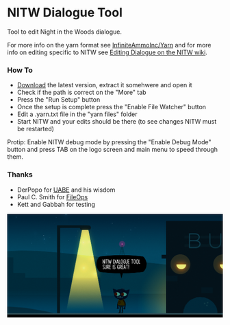 # NITW Dialogue Tool

Tool to edit Night in the Woods dialogue.

For more info on the yarn format see [InfiniteAmmoInc/Yarn](https://github.com/InfiniteAmmoInc/Yarn) and for more info on editing specific to NITW see [Editing Dialogue on the NITW wiki](https://nightinthewoods.gamepedia.com/Editing_Dialogue).

### How To

  - [Download](https://github.com/emberimp/NITW-Dialogue-Tool/releases) the latest version, extract it somehwere and open it
  - Check if the path is correct on the "More" tab
  - Press the "Run Setup" button
  - Once the setup is complete press the "Enable File Watcher" button
  - Edit a .yarn.txt file in the "yarn files" folder
  - Start NITW and your edits should be there (to see changes NITW must be restarted)

Protip: Enable NITW debug mode by pressing the "Enable Debug Mode" button and press TAB on the logo screen and main menu to speed through them.

### Thanks

  - DerPopo for [UABE](https://7daystodie.com/forums/showthread.php?22675-Unity-Assets-Bundle-Extractor) and his wisdom
  - Paul C. Smith for [FileOps](https://www.codeproject.com/Articles/17716/Insert-Text-into-Existing-Files-in-C-Without-Temp)
  - Kett and Gabbah for testing

![Screenshot](/screenshot.png?raw=true)